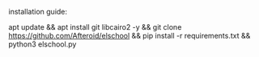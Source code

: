 installation guide:

apt update && apt install git libcairo2 -y && git clone https://github.com/Afteroid/elschool && pip install -r requirements.txt && python3 elschool.py
